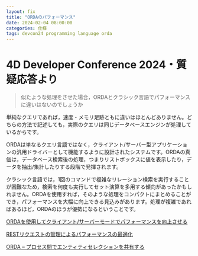 ```yaml
---
layout: fix
title: "ORDAのパフォーマンス"
date: 2024-02-04 08:00:00
categories: 仕様
tags: devcon24 programming language orda
---
```


# 4D Developer Conference 2024・質疑応答より

> 似たような処理をさせた場合，ORDAとクラシック言語でパフォーマンスに違いはないのでしょうか

単純なクエリであれば，速度・メモリ足跡ともに違いはほとんどありません。どちらの方法で記述しても，実際のクエリは同じデータベースエンジンが処理しているからです。

ORDAは単なるクエリ言語ではなく，クライアント/サーバー型アプリケーションの汎用ドライバーとして機能するように設計されたシステムです。ORDAの真価は，データベース検索後の処理，つまりリストボックスに値を表示したり，データを抽出/集計したりする段階で発揮されます。

クラシック言語では，1回のコマンドで複雑なリレーション検索を実行することが困難なため，検索を何度も実行してセット演算を多用する傾向があったかもしれません。ORDAを使用すれば，そのような処理をコンパクトにまとめることができ，パフォーマンスを大幅に向上できる見込みがあります。処理が複雑であればあるほど，ORDAのほうが優勢になるということです。

<i class="fa fa-external-link" aria-hidden="true"></i> [ORDAを使用してクライアント/サーバーモードでパフォーマンスを向上させる](https://blog.4d.com/ja/use-orda-to-boost-performance-in-client-server-mode/)

<i class="fa fa-external-link" aria-hidden="true"></i> [RESTリクエストの管理によるパフォーマンスの最適化](https://blog.4d.com/ja/orda-optimize-performance-with-full-control-over-rest-requests/)

<i class="fa fa-external-link" aria-hidden="true"></i> [ORDA – プロセス間でエンティティセレクションを共有する](https://blog.4d.com/ja/orda-share-an-entity-selection-between-processes/)